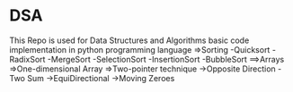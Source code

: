 # DSA
This Repo is used for Data Structures and Algorithms basic code implementation in python programming language
=>Sorting
  -Quicksort
  -RadixSort
  -MergeSort
  -SelectionSort
  -InsertionSort
  -BubbleSort
==>Arrays
  =>One-dimensional Array
      =>Two-pointer technique
          ->Opposite Direction
              -Two Sum
          ->EquiDirectional
               ->Moving Zeroes
  
